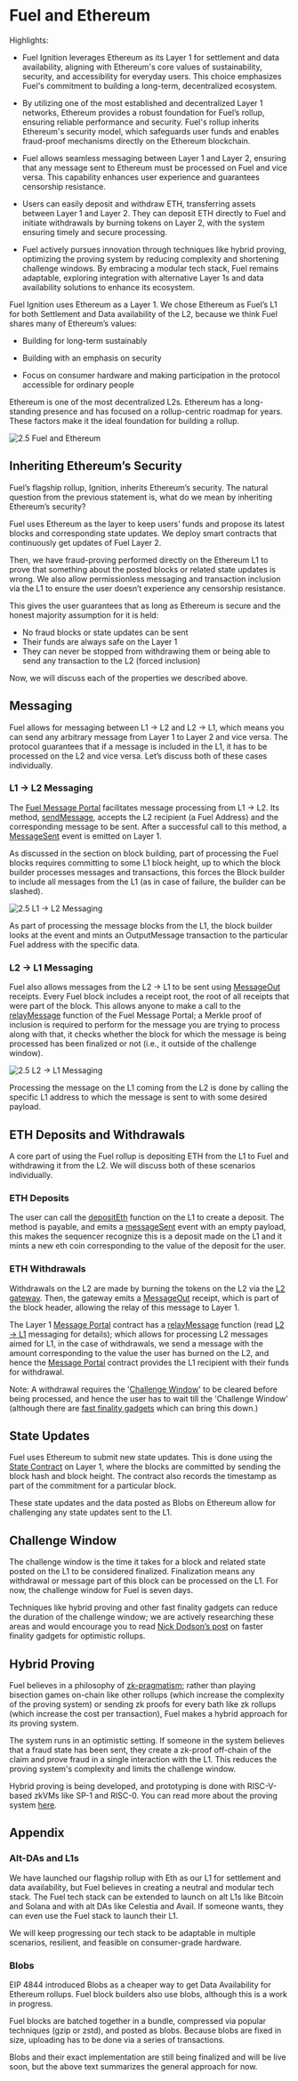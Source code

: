 # Fuel and Ethereum

Highlights:

- Fuel Ignition leverages Ethereum as its Layer 1 for settlement and data availability, aligning with Ethereum's core values of sustainability, security, and accessibility for everyday users. This choice emphasizes Fuel's commitment to building a long-term, decentralized ecosystem.

- By utilizing one of the most established and decentralized Layer 1 networks, Ethereum provides a robust foundation for Fuel’s rollup, ensuring reliable performance and security. Fuel's rollup inherits Ethereum's security model, which safeguards user funds and enables fraud-proof mechanisms directly on the Ethereum blockchain.

- Fuel allows seamless messaging between Layer 1 and Layer 2, ensuring that any message sent to Ethereum must be processed on Fuel and vice versa. This capability enhances user experience and guarantees censorship resistance.

- Users can easily deposit and withdraw ETH, transferring assets between Layer 1 and Layer 2. They can deposit ETH directly to Fuel and initiate withdrawals by burning tokens on Layer 2, with the system ensuring timely and secure processing.

- Fuel actively pursues innovation through techniques like hybrid proving, optimizing the proving system by reducing complexity and shortening challenge windows. By embracing a modular tech stack, Fuel remains adaptable, exploring integration with alternative Layer 1s and data availability solutions to enhance its ecosystem.

Fuel Ignition uses Ethereum as a Layer 1. We chose Ethereum as Fuel’s L1 for both Settlement and Data availability of the L2, because we think Fuel shares many of Ethereum’s values:

- Building for long-term sustainably

- Building with an emphasis on security

- Focus on consumer hardware and making participation in the protocol accessible  for ordinary people

Ethereum is one of the most decentralized L2s. Ethereum has a long-standing presence and has focused on a rollup-centric roadmap for years. These factors make it the ideal foundation for building a rollup.

![2.5 Fuel and Ethereum](https://raw.githubusercontent.com/FuelLabs/fuel-book/refs/heads/main/assets/2.5-fuel-and-ethereum-light.png)

## Inheriting Ethereum’s Security

Fuel’s flagship rollup, Ignition, inherits Ethereum’s security. The natural question from the previous statement is, what do we mean by inheriting Ethereum’s security?

Fuel uses Ethereum as the layer to keep users’ funds and propose its latest blocks and corresponding state updates. We deploy smart contracts that continuously get updates of Fuel Layer 2.

Then, we have fraud-proving performed directly on the Ethereum L1 to prove that something about the posted blocks or related state updates is wrong. We also allow permissionless messaging and transaction inclusion via the L1 to ensure the user doesn’t experience any censorship resistance.

This gives the user guarantees that as long as Ethereum is secure and the honest majority assumption for it is held:

- No fraud blocks or state updates can be sent
- Their funds are always safe on the Layer 1
- They can never be stopped from withdrawing them or being able to send any transaction to the L2 (forced inclusion)

Now, we will discuss each of the properties we described above.

## Messaging

Fuel allows for messaging between L1 → L2 and L2 → L1, which means you can send any arbitrary message from Layer 1 to Layer 2 and vice versa. The protocol guarantees that if a message is included in the L1, it has to be processed on the L2 and vice versa. Let’s discuss both of these cases individually.

### L1 → L2 Messaging

The [Fuel Message Portal](https://github.com/FuelLabs/fuel-bridge/blob/main/packages/solidity-contracts/contracts/fuelchain/FuelMessagePortal.sol) facilitates message processing from L1 -> L2. Its method, [sendMessage](https://github.com/FuelLabs/fuel-bridge/blob/6030a40ce9c58a533c09f73e837f85ab4784ef58/packages/solidity-contracts/contracts/fuelchain/FuelMessagePortal.sol#L250), accepts the L2 recipient (a Fuel Address) and the corresponding message to be sent. After a successful call to this method, a [MessageSent](https://github.com/FuelLabs/fuel-bridge/blob/6030a40ce9c58a533c09f73e837f85ab4784ef58/packages/solidity-contracts/contracts/fuelchain/FuelMessagePortal.sol#L49) event is emitted on Layer 1.

As discussed in the section on block building, part of processing the Fuel blocks requires committing to some L1 block height, up to which the block builder processes messages and transactions, this forces the Block builder to include all messages from the L1 (as in case of failure, the builder can be slashed).

![2.5 L1 → L2 Messaging](https://raw.githubusercontent.com/FuelLabs/fuel-book/refs/heads/main/assets/2.5-l1-l2-messaging-light.png)

As part of processing the message blocks from the L1, the block builder looks at the event and mints an OutputMessage transaction to the particular Fuel address with the specific data.

### L2 → L1 Messaging

Fuel also allows messages from the L2 -> L1 to be sent using [MessageOut](https://github.com/FuelLabs/fuel-specs/blob/master/src/abi/receipts.md#messageout-receipt) receipts. Every Fuel block includes a receipt root, the root of all receipts that were part of the block. This allows anyone to make a call to the [relayMessage](https://github.com/FuelLabs/fuel-bridge/blob/6030a40ce9c58a533c09f73e837f85ab4784ef58/packages/solidity-contracts/contracts/fuelchain/FuelMessagePortal.sol#L188) function of the Fuel Message Portal; a Merkle proof of inclusion is required to perform for the message you are trying to process along with that, it checks whether the block for which the message is being processed has been finalized or not (i.e., it outside of the challenge window).

![2.5 L2 → L1 Messaging](https://raw.githubusercontent.com/FuelLabs/fuel-book/refs/heads/main/assets/2.5-l2-l1-messaging-light.png)

Processing the message on the L1 coming from the L2 is done by calling the specific L1 address to which the message is sent to with some desired payload.

## ETH Deposits and Withdrawals

A core part of using the Fuel rollup is depositing ETH from the L1 to Fuel and withdrawing it from the L2. We will discuss both of these scenarios individually.

### ETH Deposits

The user can call the [depositEth](https://github.com/FuelLabs/fuel-bridge/blob/6030a40ce9c58a533c09f73e837f85ab4784ef58/packages/solidity-contracts/contracts/fuelchain/FuelMessagePortal.sol#L256) function on the L1 to create a deposit. The method is payable, and emits a [messageSent](https://github.com/FuelLabs/fuel-bridge/blob/6030a40ce9c58a533c09f73e837f85ab4784ef58/packages/solidity-contracts/contracts/fuelchain/FuelMessagePortal.sol#L49) event with an empty payload, this makes the sequencer recognize this is a deposit made on the L1 and it mints a new eth coin corresponding to the value of the deposit for the user.

### ETH Withdrawals

Withdrawals on the L2 are made by burning the tokens on the L2 via the [L2 gateway](https://github.com/FuelLabs/fuel-bridge/blob/main/packages/fungible-token/bridge-fungible-token/implementation/src/main.sw#L147). Then, the gateway emits a [MessageOut](https://docs.fuel.network/docs/specs/abi/receipts/#messageout-receipt) receipt, which is part of the block header, allowing the relay of this message to Layer 1.

The Layer 1 [Message Portal](https://github.com/FuelLabs/fuel-bridge/blob/de18552d4a23c6ec1477c6532732dbcdc05a8c16/packages/solidity-contracts/contracts/fuelchain/FuelMessagePortal.sol) contract has a [relayMessage](https://github.com/FuelLabs/fuel-bridge/blob/de18552d4a23c6ec1477c6532732dbcdc05a8c16/packages/solidity-contracts/contracts/fuelchain/FuelMessagePortal.sol#L188) function (read [L2 → L1](#l2--l1-messaging) messaging for details); which allows for processing L2 messages aimed for L1, in the case of withdrawals, we send a message with the amount corresponding to the value the user has burned on the L2, and hence the [Message Portal](https://github.com/FuelLabs/fuel-bridge/blob/de18552d4a23c6ec1477c6532732dbcdc05a8c16/packages/solidity-contracts/contracts/fuelchain/FuelMessagePortal.sol) contract provides the L1 recipient with their funds for withdrawal.

Note: A withdrawal requires the '[Challenge Window](#challenge-window)' to be cleared before being processed, and hence the user has to wait till the 'Challenge Window' (although there are [fast finality gadgets](http://ethresear.ch/t/why-wait-a-week-fast-finality-optimistic-rollups/18868) which can bring this down.)

## State Updates

Fuel uses Ethereum to submit new state updates. This is done using the [State Contract](https://github.com/FuelLabs/fuel-bridge/blob/main/packages/solidity-contracts/contracts/fuelchain/FuelChainState.sol) on Layer 1, where the blocks are committed by sending the block hash and block height. The contract also records the timestamp as part of the commitment for a particular block.

These state updates and the data posted as Blobs on Ethereum allow for challenging any state updates sent to the L1.

## Challenge Window

The challenge window is the time it takes for a block and related state posted on the L1 to be considered finalized. Finalization means any withdrawal or message part of this block can be processed on the L1. For now, the challenge window for Fuel is seven days.

Techniques like hybrid proving and other fast finality gadgets can reduce the duration of the challenge window; we are actively researching these areas and would encourage you to read [Nick Dodson’s post](http://ethresear.ch/t/why-wait-a-week-fast-finality-optimistic-rollups/18868) on faster finality gadgets for optimistic rollups.

## Hybrid Proving

Fuel believes in a philosophy of [zk-pragmatism](../why-fuel/the-fuel-way.md#zk-pragmatism); rather than playing bisection games on-chain like other rollups (which increase the complexity of the proving system)  or sending zk proofs for every bath like zk rollups (which increase the cost per transaction), Fuel makes a hybrid approach for its proving system.

The system runs in an optimistic setting. If someone in the system believes that a fraud state has been sent, they create a zk-proof off-chain of the claim and prove fraud in a single interaction with the L1. This reduces the proving system's complexity and limits the challenge window.

Hybrid proving is being developed, and prototyping is done with RISC-V-based zkVMs like SP-1 and RISC-0. You can read more about the proving system [here](https://fuel.mirror.xyz/gY0Clw114Ipnel1Bhrey9LCsxX94ly3I9yAfnSWYWTg).

## Appendix

### Alt-DAs and L1s

We have launched our flagship rollup with Eth as our L1 for settlement and data availability, but Fuel believes in creating a neutral and modular tech stack. The Fuel tech stack can be extended to launch on alt L1s like Bitcoin and Solana and with alt DAs like Celestia and Avail. If someone wants, they can even use the Fuel stack to launch their L1.

We will keep progressing our tech stack to be adaptable in multiple scenarios, resilient, and feasible on consumer-grade hardware.

### Blobs

EIP 4844 introduced Blobs as a cheaper way to get Data Availability for Ethereum rollups. Fuel block builders also use blobs, although this is a work in progress.

Fuel blocks are batched together in a bundle, compressed via popular techniques (gzip or zstd), and posted as blobs. Because blobs are fixed in size, uploading has to be done via a series of transactions.

Blobs and their exact implementation are still being finalized and will be live soon, but the above text summarizes the general approach for now.
